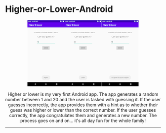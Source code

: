 # Higher-or-Lower-Android

<p align="center">
<img src="https://github.com/drkuster/Higher-or-Lower-Android/blob/master/App%20Screenshots/Demo.png?raw=true">
</p>

<p align="center">
Higher or lower is my very first Android app. The app generates a random number between 1 and 20 and the user is tasked with guessing it. If the user guesses incorrectly, the app provides them with a hint as to whether their guess was higher or lower than the correct number. If the user guesses correctly, the app congratulates them and generates a new number. The process goes on and on... it's all day fun for the whole family!
</p>

--------------------------------------------------------------------------------------------------------------------------------------------
